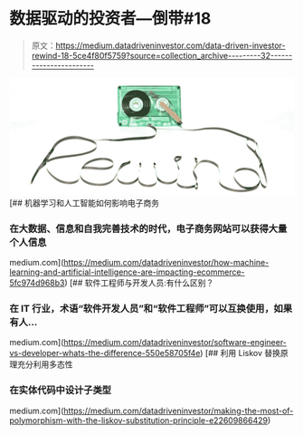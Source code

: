 # 数据驱动的投资者—倒带#18

> 原文：<https://medium.datadriveninvestor.com/data-driven-investor-rewind-18-5ce4f80f5759?source=collection_archive---------32----------------------->

![](img/f82e7523822449280016db130cde01c5.png)[](https://medium.com/datadriveninvestor/how-machine-learning-and-artificial-intelligence-are-impacting-ecommerce-5fc974d968b3) [## 机器学习和人工智能如何影响电子商务

### 在大数据、信息和自我完善技术的时代，电子商务网站可以获得大量个人信息

medium.com](https://medium.com/datadriveninvestor/how-machine-learning-and-artificial-intelligence-are-impacting-ecommerce-5fc974d968b3) [](https://medium.com/datadriveninvestor/software-engineer-vs-developer-whats-the-difference-550e58705f4e) [## 软件工程师与开发人员:有什么区别？

### 在 IT 行业，术语“软件开发人员”和“软件工程师”可以互换使用，如果有人…

medium.com](https://medium.com/datadriveninvestor/software-engineer-vs-developer-whats-the-difference-550e58705f4e) [](https://medium.com/datadriveninvestor/making-the-most-of-polymorphism-with-the-liskov-substitution-principle-e22609866429) [## 利用 Liskov 替换原理充分利用多态性

### 在实体代码中设计子类型

medium.com](https://medium.com/datadriveninvestor/making-the-most-of-polymorphism-with-the-liskov-substitution-principle-e22609866429)